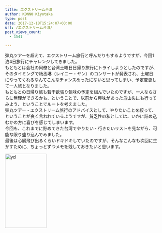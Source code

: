 ```yaml
---
title: エクストリーム台湾
author: KONNO Kiyotaka
type: post
date: 2017-12-18T15:24:07+00:00
url: /エクストリーム台湾/
post_views_count:
  - 1541

---
```

弾丸ツアーを超えて、エクストリーム旅行と呼んだりもするようですが、今回1泊4日旅行にチャレンジしてきました。  
もともとは会社の同僚と台湾土曜日日帰り旅行にトライしようとしたのですが、そのタイミングで杨丞琳（レイニー・ヤン）のコンサートが発表され、土曜日にやってくれるなんてこんなチャンスめったにないと思ってしまい、予定変更して一人旅となりました。  
もともとの日帰り旅も若干欲張り気味の予定を組んでいたのですが、一人ならさらに無理ができるかも、ということで、以前から興味があった乌山头にも行ってみよう、ということでルートを考えました。  
弾丸ツアー・エクストリーム旅行のアドバイスとして、やりたいことを絞って、ということが良く言われているようですが、貧乏性の私としては、いかに詰め込むかの方に喜びを感じてしまいます。  
今回も、これまでに貯めてきた台湾でやりたい・行きたいリストを見ながら、可能な限り盛り込んでみました。  
最後は心臓飛び出るくらいドキドキしていたのですが、そんなこんなも次回に生かすために、ちょっとずつメモを残しておきたいと思います。

[<img width="137" height="244" title="ycl" style="display: inline; background-image: none;" alt="ycl" src="https://i1.wp.com/www.programmers-office.ml/wp-content/uploads/2017/12/ycl_thumb.jpg?resize=137%2C244&#038;ssl=1" border="0" data-recalc-dims="1" />][1]

 [1]: https://i2.wp.com/www.programmers-office.ml/wp-content/uploads/2017/12/ycl.jpg?ssl=1